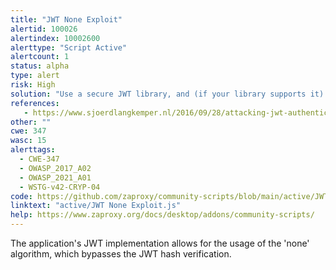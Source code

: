 ```yaml
---
title: "JWT None Exploit"
alertid: 100026
alertindex: 10002600
alerttype: "Script Active"
alertcount: 1
status: alpha
type: alert
risk: High
solution: "Use a secure JWT library, and (if your library supports it) restrict the allowed hash algorithms. "
references:
   - https://www.sjoerdlangkemper.nl/2016/09/28/attacking-jwt-authentication/
other: ""
cwe: 347
wasc: 15
alerttags: 
  - CWE-347
  - OWASP_2017_A02
  - OWASP_2021_A01
  - WSTG-v42-CRYP-04
code: https://github.com/zaproxy/community-scripts/blob/main/active/JWT%20None%20Exploit.js
linktext: "active/JWT None Exploit.js"
help: https://www.zaproxy.org/docs/desktop/addons/community-scripts/
---
```

The application's JWT implementation allows for the usage of the 'none' algorithm, which bypasses the JWT hash verification.

